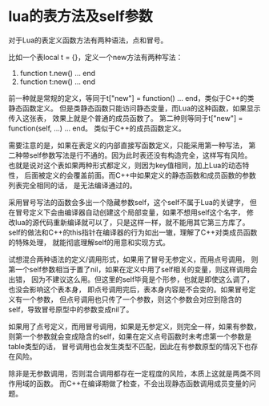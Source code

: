 # lua的表方法及self参数

对于Lua的表定义函数方法有两种语法，点和冒号。

比如一个表local t = {}，定义一个new方法有两种写法：

1. function  t.new()  ...  end
2. function  t:new()  ...  end

前一种就是常规的定义，等同于t["new"] = function() ... end，类似于C++的类静态函数定义。
但是类静态函数只能访问静态变量，而Lua的这种函数，如果显示传入这张表，
效果上就是个普通的成员函数了。
第二种则等同于t["new"] = function(self, ...) ... end。
类似于C++的成员函数定义。

需要注意的是，如果在表定义的内部直接写函数定义，只能采用第一种写法，
第二种带self参数写法是行不通的。因为此时表还没有构造完全，这样写有风险。
也就是说对这个表如果两种形式都定义，则因为key值相同，加上Lua的动态特性，
后面被定义的会覆盖前面。而C++中如果定义的静态函数和成员函数的参数列表完全相同的话，
是无法编译通过的。

采用冒号写法的函数会多出一个隐藏参数self，这个self不属于Lua的关键字，
但在冒号定义下会由编译器自动创建这个局部变量，如果不想用self这个名字，
修改lua的源代码重新编译就可以了，只是这样一样，就不能用其它第三方库了。
self的做法和C++的this指针在编译器的行为如出一辙，理解了C++对类成员函数的特殊处理，
就能彻底理解self的用意和实现方式。

试想混合两种语法的定义/调用形式，如果用了冒号无参定义，而用点号调用，
则第一个self参数相当于置了nil，如果在定义中用了self相关的变量，则这样调用会出错，
因为不建议这么用。但这里的self毕竟是个形参，也就是即使这么调了，也没会影响这个表本身，
即点号调用完后，表本身内容是不会变的。如果冒号定义有一个参数，
但点号调用也只传了一个参数，则这个参数会对应到隐含的self，导致冒号原型中的参数变成nil了。

如果用了点号定义，而用冒号调用，如果是无参定义，则完全一样，如果有参数，
则第一个参数就会变成隐含的self，如果在定义点号函数时未考虑第一个参数是table类型的话，
冒号调用也会发生类型不匹配，因此在有参数原型的情况下也存在风险。

除非是无参数调用，否则混合调用都存在一定程度的风险，本质上这就是两类不同作用域的函数。
而C++在编译期做了检查，不会出现静态函数调用成员变量的问题。
